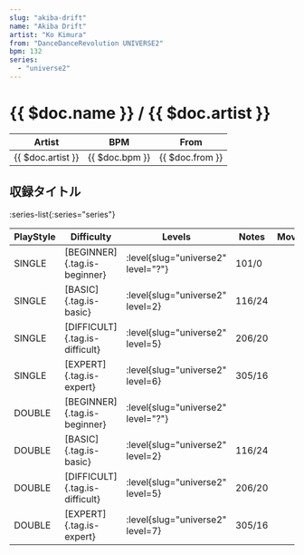 ```yaml
---
slug: "akiba-drift"
name: "Akiba Drift"
artist: "Ko Kimura"
from: "DanceDanceRevolution UNIVERSE2"
bpm: 132
series:
  - "universe2"
---
```


# {{ $doc.name }} / {{ $doc.artist }}

|Artist|BPM|From|
|------|---|----|
|{{ $doc.artist }}|{{ $doc.bpm }}|{{ $doc.from }}|

## 収録タイトル

:series-list{:series="series"}

|PlayStyle|Difficulty|Levels|Notes|Movie|
|---------|----------|------|-----|-----|
|SINGLE|[BEGINNER]{.tag.is-beginner}|<div class="field is-grouped is-grouped-multiline"> :level{slug="universe2" level="?"}</div>|101/0||
|SINGLE|[BASIC]{.tag.is-basic}|<div class="field is-grouped is-grouped-multiline"> :level{slug="universe2" level=2}</div>|116/24||
|SINGLE|[DIFFICULT]{.tag.is-difficult}|<div class="field is-grouped is-grouped-multiline"> :level{slug="universe2" level=5}</div>|206/20||
|SINGLE|[EXPERT]{.tag.is-expert}|<div class="field is-grouped is-grouped-multiline"> :level{slug="universe2" level=6}</div>|305/16||
|DOUBLE|[BEGINNER]{.tag.is-beginner}|<div class="field is-grouped is-grouped-multiline"> :level{slug="universe2" level="?"}</div>|||
|DOUBLE|[BASIC]{.tag.is-basic}|<div class="field is-grouped is-grouped-multiline"> :level{slug="universe2" level=2}</div>|116/24||
|DOUBLE|[DIFFICULT]{.tag.is-difficult}|<div class="field is-grouped is-grouped-multiline"> :level{slug="universe2" level=5}</div>|206/20||
|DOUBLE|[EXPERT]{.tag.is-expert}|<div class="field is-grouped is-grouped-multiline"> :level{slug="universe2" level=7}</div>|305/16||

